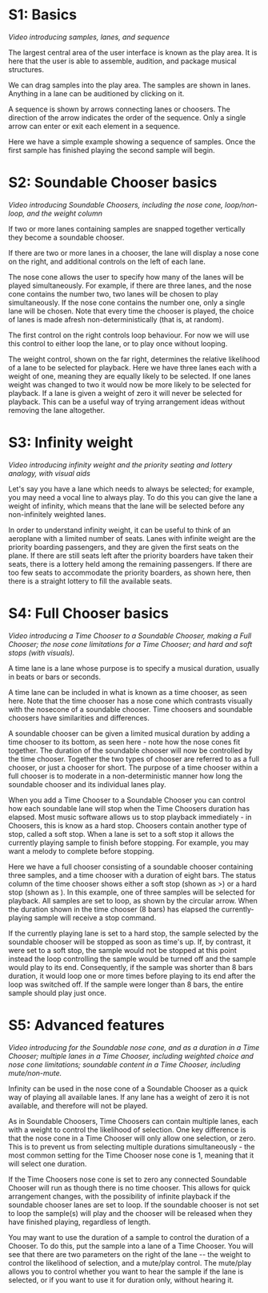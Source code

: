# S1: Basics

*Video introducing samples, lanes, and sequence*

The largest central area of the user interface is known as the play area. It is here that the user is able to assemble, audition, and package musical structures.

We can drag samples into the play area. The samples are shown in lanes. Anything in a lane can be auditioned by clicking on it.

A sequence is shown by arrows connecting lanes or choosers. The direction of the arrow indicates the order of the sequence. Only a single arrow can enter or exit each element in a sequence.

Here we have a simple example showing a sequence of samples. Once the first sample has finished playing the second sample will begin. 



# S2: Soundable Chooser basics

*Video introducing Soundable Choosers, including the nose cone, loop/non-loop, and the weight column*

If two or more lanes containing samples are snapped together vertically they become a soundable chooser. 

If there are two or more lanes in a chooser, the lane will display a nose cone on the right, and additional controls on the left of each lane.

The nose cone allows the user to specify how many of the lanes will be played simultaneously. For example, if there are three lanes, and the nose cone contains the number two, two lanes will be chosen to play simultaneously. If the nose cone contains the number one, only a single lane will be chosen. Note that every time the chooser is played, the choice of lanes is made afresh non-deterministically (that is, at random).

The first control on the right controls loop behaviour. For now we will use this control to either loop the lane, or to play once without looping.

The weight control, shown on the far right, determines the relative likelihood of a lane to be selected for playback. Here we have three lanes each with a weight of one, meaning they are equally likely to be selected. If one lanes weight was changed to two it would now be more likely to be selected for playback. If a lane is given a weight of zero it will never be selected for playback. This can be a useful way of trying arrangement ideas without removing the lane altogether. 


# S3: Infinity weight

*Video introducing infinity weight and the priority seating and lottery analogy, with visual aids*

Let's say you have a lane which needs to always be selected; for example, you may need a vocal line to always play. To do this you can give the lane a weight of infinity, which means that the lane will be selected before any non-infinitely weighted lanes.

In order to understand infinity weight, it can be useful to think of an aeroplane with a limited number of seats. Lanes with infinite weight are the priority boarding passengers, and they are given the first seats on the plane. If there are still seats left after the priority boarders have taken their seats, there is a lottery held among the remaining passengers. If there are too few seats to accommodate the priority boarders, as shown here, then there is a straight lottery to fill the available seats.



# S4: Full Chooser basics
*Video introducing a Time Chooser to a Soundable Chooser, making a Full Chooser; the nose cone limitations for a Time Chooser; and hard and soft stops (with visuals).*

A time lane is a lane whose purpose is to specify a musical duration, usually in beats or bars or seconds.

A time lane can be included in what is known as a time chooser, as seen here. Note that the time chooser has a nose cone which contrasts visually with the nosecone of a soundable chooser. Time choosers and soundable choosers have similarities and differences. 

A soundable chooser can be given a limited musical duration by adding a time chooser to its bottom, as seen here - note how the nose cones fit together. The duration of the soundable chooser will now be controlled by the time chooser. Together the two types of chooser are referred to as a full chooser, or just a chooser for short. The purpose of a time chooser within a full chooser is to moderate in a non-deterministic manner how long the soundable chooser and its individual lanes play.

When you add a Time Chooser to a Soundable Chooser you can control how each soundable lane will stop when the Time Choosers duration has elapsed. Most music software allows us to stop playback immediately - in Choosers, this is know as a hard stop. Choosers contain another type of stop, called a soft stop. When a lane is set to a soft stop it allows the currently playing sample to finish before stopping. For example, you may want a melody to complete before stopping.

Here we have a full chooser consisting of a soundable chooser containing three samples, and a time chooser with a duration of eight bars. The status column of the time chooser shows either a soft stop (shown as >) or a hard stop (shown as ). In this example, one of three samples will be selected for playback. All samples are set to loop, as shown by the circular arrow. When the duration shown in the time chooser (8 bars) has elapsed the currently-playing sample will receive a stop command.

If the currently playing lane is set to a hard stop, the sample selected by the soundable chooser will be stopped as soon as time's up. If, by contrast, it were set to a soft stop, the sample would not be stopped at this point  instead the loop controlling the sample would be turned off and the sample would play to its end. Consequently, if the sample was shorter than 8 bars duration, it would loop one or more times before playing to its end after the loop was switched off. If the sample were longer than 8 bars, the entire sample should play just once.


# S5: Advanced features

*Video introducing  for the Soundable nose cone, and  as a duration in a Time Chooser; multiple lanes in a Time Chooser, including weighted choice and nose cone limitations; soundable content in a Time Chooser, including mute/non-mute.*

Infinity can be used in the nose cone of a Soundable Chooser as a quick way of playing all available lanes. If any lane has a weight of zero it is not available, and therefore will not be played.

As in Soundable Choosers, Time Choosers can contain multiple lanes, each with a weight to control the likelihood of selection. One key difference is that the nose cone in a Time Chooser will only allow one selection, or zero. This is to prevent us from selecting multiple durations simultaneously - the most common setting for the Time Chooser nose cone is 1, meaning that it will select one duration.

If the Time Choosers nose cone is set to zero any connected Soundable Chooser will run as though there is no time chooser. This allows for quick arrangement changes, with the possibility of infinite playback if the soundable chooser lanes are set to loop. If the soundable chooser is not set to loop the sample(s) will play and the chooser will be released when they have finished playing, regardless of length.

You may want to use the duration of a sample to control the duration of a Chooser. To do this, put the sample into a lane of a Time Chooser. You will see that there are two parameters on the right of the lane -- the weight to control the likelihood of selection, and a mute/play control. The mute/play allows you to control whether you want to hear the sample if the lane is selected, or if you want to use it for duration only, without hearing it.